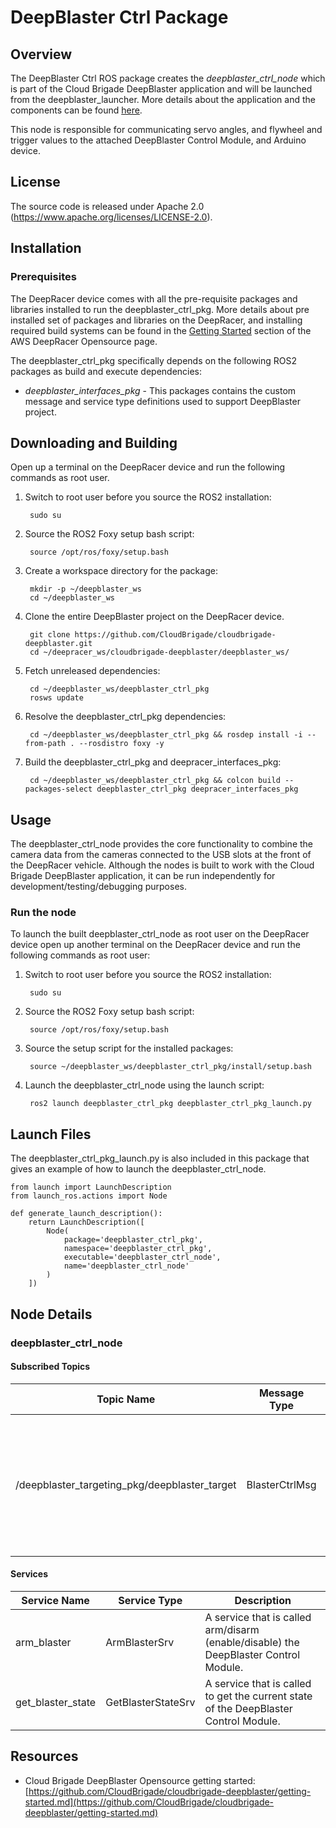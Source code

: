 # DeepBlaster Ctrl Package

## Overview

The DeepBlaster Ctrl ROS package creates the *deepblaster_ctrl_node* which is part of the Cloud Brigade DeepBlaster application and will be launched from the deepblaster_launcher. More details about the application and the components can be found [here](https://github.com/CloudBrigade/cloudbrigade-deepblaster).

This node is responsible for communicating servo angles, and flywheel and trigger values to the attached DeepBlaster Control Module, and Arduino device.

## License

The source code is released under Apache 2.0 (https://www.apache.org/licenses/LICENSE-2.0).

## Installation

### Prerequisites

The DeepRacer device comes with all the pre-requisite packages and libraries installed to run the deepblaster_ctrl_pkg. More details about pre installed set of packages and libraries on the DeepRacer, and installing required build systems can be found in the [Getting Started](https://github.com/aws-deepracer/aws-deepracer-launcher/blob/main/getting-started.md) section of the AWS DeepRacer Opensource page.

The deepblaster_ctrl_pkg specifically depends on the following ROS2 packages as build and execute dependencies:

* *deepblaster_interfaces_pkg* - This packages contains the custom message and service type definitions used to support DeepBlaster project.

## Downloading and Building

Open up a terminal on the DeepRacer device and run the following commands as root user.

1. Switch to root user before you source the ROS2 installation:

        sudo su

1. Source the ROS2 Foxy setup bash script:

        source /opt/ros/foxy/setup.bash

1. Create a workspace directory for the package:

        mkdir -p ~/deepblaster_ws
        cd ~/deepblaster_ws

1. Clone the entire DeepBlaster project on the DeepRacer device.

        git clone https://github.com/CloudBrigade/cloudbrigade-deepblaster.git
        cd ~/deepracer_ws/cloudbrigade-deepblaster/deepblaster_ws/

1. Fetch unreleased dependencies:

        cd ~/deepblaster_ws/deepblaster_ctrl_pkg
        rosws update

1. Resolve the deepblaster_ctrl_pkg dependencies:

        cd ~/deepblaster_ws/deepblaster_ctrl_pkg && rosdep install -i --from-path . --rosdistro foxy -y

1. Build the deepblaster_ctrl_pkg and deepracer_interfaces_pkg:

        cd ~/deepblaster_ws/deepblaster_ctrl_pkg && colcon build --packages-select deepblaster_ctrl_pkg deepracer_interfaces_pkg

## Usage

The deepblaster_ctrl_node provides the core functionality to combine the camera data from the cameras connected to the USB slots at the front of the DeepRacer vehicle. Although the nodes is built to work with the Cloud Brigade DeepBlaster application, it can be run independently for development/testing/debugging purposes.

### Run the node

To launch the built deepblaster_ctrl_node as root user on the DeepRacer device open up another terminal on the DeepRacer device and run the following commands as root user:

1. Switch to root user before you source the ROS2 installation:

        sudo su

1. Source the ROS2 Foxy setup bash script:

        source /opt/ros/foxy/setup.bash

1. Source the setup script for the installed packages:

        source ~/deepblaster_ws/deepblaster_ctrl_pkg/install/setup.bash

1. Launch the deepblaster_ctrl_node using the launch script:

        ros2 launch deepblaster_ctrl_pkg deepblaster_ctrl_pkg_launch.py

## Launch Files

The  deepblaster_ctrl_pkg_launch.py is also included in this package that gives an example of how to launch the deepblaster_ctrl_node.

    from launch import LaunchDescription
    from launch_ros.actions import Node

    def generate_launch_description():
        return LaunchDescription([
            Node(
                package='deepblaster_ctrl_pkg',
                namespace='deepblaster_ctrl_pkg',
                executable='deepblaster_ctrl_node',
                name='deepblaster_ctrl_node'
            )
        ])


## Node Details

### deepblaster_ctrl_node

#### Subscribed Topics

| Topic Name | Message Type | Description |
| ---------- | ------------ | ----------- |
|/deepblaster_targeting_pkg/deepblaster_target|BlasterCtrlMsg|This message holds the flywheel and trigger values, and the servo angle values in the range of [0, 180].|

#### Services

| Service Name | Service Type | Description |
| ---------- | ------------ | ----------- |
|arm_blaster|ArmBlasterSrv|A service that is called arm/disarm (enable/disable) the DeepBlaster Control Module.|
|get_blaster_state|GetBlasterStateSrv|A service that is called to get the current state of the DeepBlaster Control Module.|

## Resources

* Cloud Brigade DeepBlaster Opensource getting started: [https://github.com/CloudBrigade/cloudbrigade-deepblaster/getting-started.md](https://github.com/CloudBrigade/cloudbrigade-deepblaster/getting-started.md)
